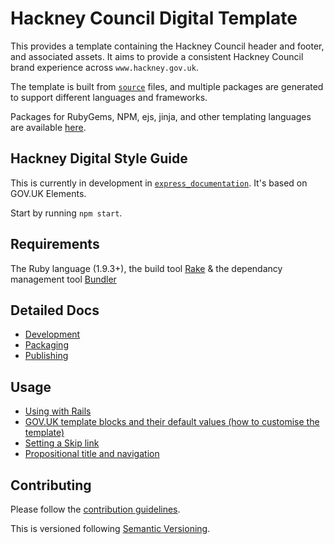 # Hackney Council Digital Template

This provides a template containing the Hackney Council header and footer, and associated assets. It aims to provide a consistent Hackney Council brand experience across `www.hackney.gov.uk`.

The template is built from [`source`](source/) files, and multiple packages are generated to support different languages and frameworks.

Packages for RubyGems, NPM, ejs, jinja, and other templating languages are available [here](https://github.com/unboxed/hackney_template/pkg).


## Hackney Digital Style Guide

This is currently in development in [`express_documentation`](express_documentation/). It's based on GOV.UK Elements. 

Start by running `npm start`.


## Requirements

The Ruby language (1.9.3+), the build tool [Rake](http://rake.rubyforge.org/) & the dependancy management tool [Bundler](http://bundler.io/)

## Detailed Docs

* [Development](docs/development.md)
* [Packaging](docs/packaging.md)
* [Publishing](docs/publishing.md)

## Usage

* [Using with Rails](docs/using-with-rails.md)
* [GOV.UK template blocks and their default values (how to customise the template)](docs/template-blocks.md)
* [Setting a Skip link](docs/usage.md#skip-link)
* [Propositional title and navigation](docs/usage.md#propositional-title-and-navigation)

## Contributing

Please follow the [contribution guidelines](https://github.com/unboxed/hackney_template/blob/master/CONTRIBUTING.md).

This is versioned following [Semantic Versioning](http://semver.org).
